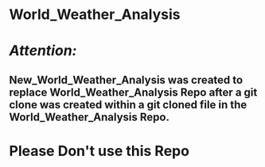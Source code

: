 # World_Weather_Analysis

# *Attention:*

## New_World_Weather_Analysis was created to replace World_Weather_Analysis Repo after a git clone was created within a git cloned file in the World_Weather_Analysis Repo. 

# Please Don't use this Repo
